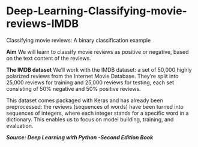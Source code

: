 # Deep-Learning-Classifying-movie-reviews-IMDB

Classifying movie reviews: A binary classification example

**Aim**
We will learn to classify movie reviews as positive or negative, based on the text content of the reviews.

**The IMDB dataset**
We’ll work with the IMDB dataset: a set of 50,000 highly polarized reviews from the Internet Movie Database. They’re split into 25,000 reviews for training and 25,000 reviews for testing, each set consisting of 50% negative and 50% positive reviews.

This dataset comes packaged with Keras and has already been preprocessed: the reviews (sequences of words) have been turned into sequences of integers, where each integer stands for a specific word in a dictionary. This enables us to focus on model building, training, and evaluation.



***Source: Deep Learning with Python -Second Edition Book***
